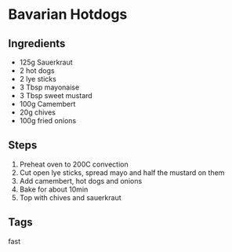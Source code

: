 # Bavarian Hotdogs

## Ingredients

* 125g Sauerkraut
* 2 hot dogs
* 2 lye sticks
* 3 Tbsp mayonaise
* 3 Tbsp sweet mustard
* 100g Camembert
* 20g chives
* 100g fried onions

## Steps

1. Preheat oven to 200C convection
2. Cut open lye sticks, spread mayo and half the mustard on them
3. Add camembert, hot dogs and onions
4. Bake for about 10min
5. Top with chives and sauerkraut

## Tags
fast
